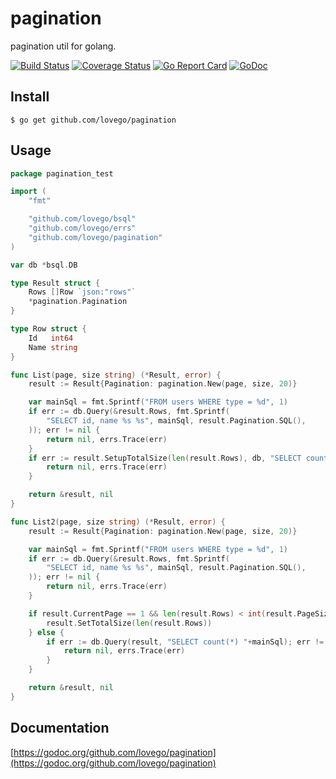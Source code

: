 # pagination
pagination util for golang.

[![Build Status](https://travis-ci.org/lovego/pagination.svg?branch=master)](https://travis-ci.org/lovego/pagination)
[![Coverage Status](https://img.shields.io/coveralls/github/lovego/pagination/master.svg)](https://coveralls.io/github/lovego/pagination?branch=master)
[![Go Report Card](https://goreportcard.com/badge/github.com/lovego/pagination)](https://goreportcard.com/report/github.com/lovego/pagination)
[![GoDoc](https://godoc.org/github.com/lovego/pagination?status.svg)](https://godoc.org/github.com/lovego/pagination)

## Install
`$ go get github.com/lovego/pagination`

## Usage
```go
package pagination_test

import (
	"fmt"

	"github.com/lovego/bsql"
	"github.com/lovego/errs"
	"github.com/lovego/pagination"
)

var db *bsql.DB

type Result struct {
	Rows []Row `json:"rows"`
	*pagination.Pagination
}

type Row struct {
	Id   int64
	Name string
}

func List(page, size string) (*Result, error) {
	result := Result{Pagination: pagination.New(page, size, 20)}

	var mainSql = fmt.Sprintf("FROM users WHERE type = %d", 1)
	if err := db.Query(&result.Rows, fmt.Sprintf(
		"SELECT id, name %s %s", mainSql, result.Pagination.SQL(),
	)); err != nil {
		return nil, errs.Trace(err)
	}
	if err := result.SetupTotalSize(len(result.Rows), db, "SELECT count(*) "+mainSql); err != nil {
		return nil, errs.Trace(err)
	}

	return &result, nil
}

func List2(page, size string) (*Result, error) {
	result := Result{Pagination: pagination.New(page, size, 20)}

	var mainSql = fmt.Sprintf("FROM users WHERE type = %d", 1)
	if err := db.Query(&result.Rows, fmt.Sprintf(
		"SELECT id, name %s %s", mainSql, result.Pagination.SQL(),
	)); err != nil {
		return nil, errs.Trace(err)
	}

	if result.CurrentPage == 1 && len(result.Rows) < int(result.PageSize) {
		result.SetTotalSize(len(result.Rows))
	} else {
		if err := db.Query(result, "SELECT count(*) "+mainSql); err != nil {
			return nil, errs.Trace(err)
		}
	}

	return &result, nil
}
```

## Documentation
[https://godoc.org/github.com/lovego/pagination](https://godoc.org/github.com/lovego/pagination)
